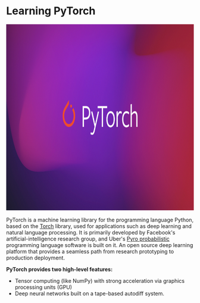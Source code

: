 # Learning PyTorch 

<img src="static/pytorch.png" height = "500" width="900">

PyTorch is a machine learning library for the programming language Python, based on the [Torch](https://en.wikipedia.org/wiki/Torch_(machine_learning)) library, used for applications such as deep learning and natural language processing. It is primarily developed by Facebook's artificial-intelligence research group, and Uber's [Pyro probabilistic](https://en.wikipedia.org/wiki/Probabilistic_programming) programming language software is built on it. An open source deep learning platform that provides a seamless path from research prototyping to production deployment.

**PyTorch provides two high-level features:**
- Tensor computing (like NumPy) with strong acceleration via graphics processing units (GPU)
- Deep neural networks built on a tape-based autodiff system.
